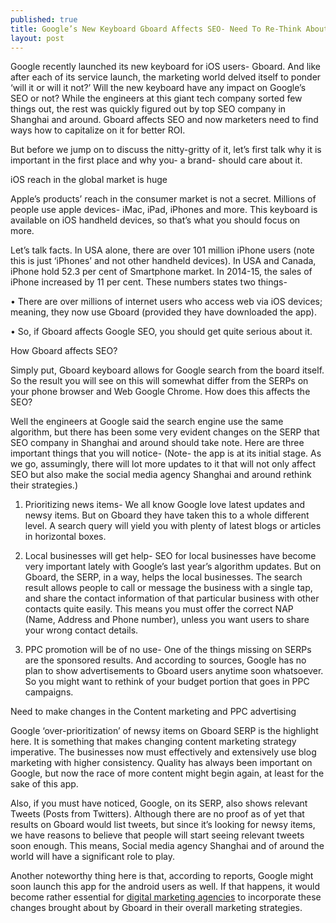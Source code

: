 ```yaml
---
published: true
title: Google’s New Keyboard Gboard Affects SEO- Need To Re-Think About Content Strategy
layout: post
---
```

Google recently launched its new keyboard for iOS users- Gboard. And like after each of its service launch, the marketing world delved itself to ponder ‘will it or will it not?’ Will the new keyboard have any impact on Google’s SEO or not? While the engineers at this giant tech company sorted few things out, the rest was quickly figured out by top SEO company in Shanghai and around. Gboard affects SEO and now marketers need to find ways how to capitalize on it for better ROI.

But before we jump on to discuss the nitty-gritty of it, let’s first talk why it is important in the first place and why you- a brand- should care about it. 

iOS reach in the global market is huge

Apple’s products’ reach in the consumer market is not a secret. Millions of people use apple devices- iMac, iPad, iPhones and more. This keyboard is available on iOS handheld devices, so that’s what you should focus on more. 

Let’s talk facts. In USA alone, there are over 101 million iPhone users (note this is just ‘iPhones’ and not other handheld devices). In USA and Canada, iPhone hold 52.3 per cent of Smartphone market. In 2014-15, the sales of iPhone increased by 11 per cent. These numbers states two things-

•	There are over millions of internet users who access web via iOS devices; meaning, they now use Gboard (provided they have downloaded the app).

•	So, if Gboard affects Google SEO, you should get quite serious about it.

How Gboard affects SEO?

Simply put, Gboard keyboard allows for Google search from the board itself. So the result you will see on this will somewhat differ from the SERPs on your phone browser and Web Google Chrome. How does this affects the SEO? 

Well the engineers at Google said the search engine use the same algorithm, but there has been some very evident changes on the SERP that SEO company in Shanghai and around should take note. Here are three important things that you will notice- (Note- the app is at its initial stage. As we go, assumingly, there will lot more updates to it that will not only affect SEO but also make the social media agency Shanghai and around rethink their strategies.)

1.	Prioritizing news items- We all know Google love latest updates and newsy items. But on Gboard they have taken this to a whole different level. A search query will yield you with plenty of latest blogs or articles in horizontal boxes. 

2.	Local businesses will get help- SEO for local businesses have become very important lately with Google’s last year’s algorithm updates. But on Gboard, the SERP, in a way, helps the local businesses. The search result allows people to call or message the business with a single tap, and share the contact information of that particular business with other contacts quite easily. This means you must offer the correct NAP (Name, Address and Phone number), unless you want users to share your wrong contact details.

3.	PPC promotion will be of no use- One of the things missing on SERPs are the sponsored results. And according to sources, Google has no plan to show advertisements to Gboard users anytime soon whatsoever. So you might want to rethink of your budget portion that goes in PPC campaigns.  

Need to make changes in the Content marketing and PPC advertising 

Google ‘over-prioritization’ of newsy items on Gboard SERP is the highlight here. It is something that makes changing content marketing strategy imperative. The businesses now must effectively and extensively use blog marketing with higher consistency. Quality has always been important on Google, but now the race of more content might begin again, at least for the sake of this app. 

Also, if you must have noticed, Google, on its SERP, also shows relevant Tweets (Posts from Twitters). Although there are no proof as of yet that results on Gboard would list tweets, but since it’s looking for newsy items, we have reasons to believe that people will start seeing relevant tweets soon enough. This means, Social media agency Shanghai and of around the world will have a significant role to play. 

Another noteworthy thing here is that, according to reports, Google might soon launch this app for the android users as well. If that happens, it would become rather essential for <a href="http://www.dtdigitalasia.com/">digital marketing agencies</a> to incorporate these changes brought about by Gboard in their overall marketing strategies.
